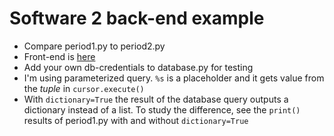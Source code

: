 # Software 2 back-end example
- Compare period1.py to period2.py
- Front-end is [here](https://github.com/ilkkamtk/sw2-example-web)
- Add your own db-credentials to database.py for testing
- I'm using parameterized query. `%s` is a placeholder and it gets value from the *tuple* in `cursor.execute()`
- With `dictionary=True` the result of the database query outputs a dictionary instead of a list. To study the difference, see the `print()` results of period1.py with and without `dictionary=True`